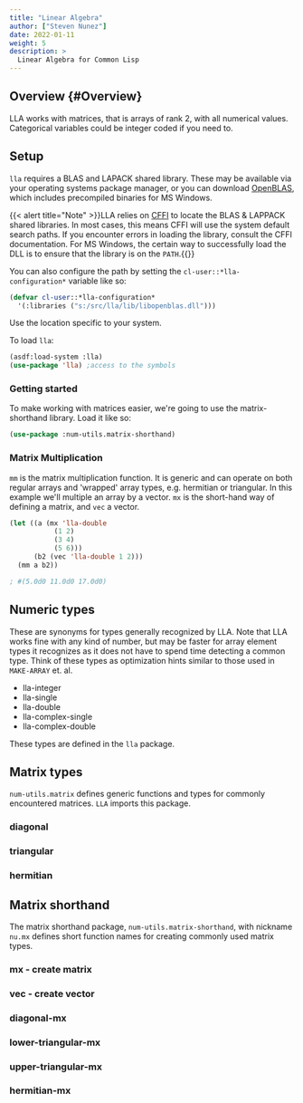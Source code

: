 ```yaml
---
title: "Linear Algebra"
author: ["Steven Nunez"]
date: 2022-01-11
weight: 5
description: >
  Linear Algebra for Common Lisp
---
```


## Overview {#Overview}

LLA works with matrices, that is arrays of rank 2, with all numerical values.  Categorical variables could be integer coded if you need to.


## Setup

`lla` requires a BLAS and LAPACK shared library. These may be available via
your operating systems package manager, or you can download [OpenBLAS](https://github.com/xianyi/OpenBLAS), which includes precompiled binaries for MS Windows.

{{< alert title="Note" >}}LLA relies on
[CFFI](https://common-lisp.net/project/cffi/manual/cffi-manual.html)
to locate the BLAS & LAPPACK shared libraries. In most cases, this means CFFI
will use the system default search paths. If you encounter errors in
loading the library, consult the CFFI documentation. For MS Windows,
the certain way to successfully load the DLL is to ensure that the
library is on the `PATH`.{{</alert >}}

You can also configure the path by setting the `cl-user::*lla-configuration*` variable like so:
```lisp
(defvar cl-user::*lla-configuration*
  '(:libraries ("s:/src/lla/lib/libopenblas.dll")))
```
Use the location specific to your system.

To load `lla`:

```lisp
(asdf:load-system :lla)
(use-package 'lla) ;access to the symbols
```

### Getting started

To make working with matrices easier, we're going to use the matrix-shorthand library.  Load it like so:

```lisp
(use-package :num-utils.matrix-shorthand)
```

### Matrix Multiplication
`mm` is the matrix multiplication function.  It is generic and can operate on both regular arrays and 'wrapped' array types, e.g. hermitian or triangular.  In this example we'll multiple an array by a vector.  `mx` is the short-hand way of defining a matrix, and `vec` a vector.


```lisp
(let ((a (mx 'lla-double
           (1 2)
           (3 4)
           (5 6)))
      (b2 (vec 'lla-double 1 2)))
  (mm a b2))

; #(5.0d0 11.0d0 17.0d0)
```

## Numeric types
These are synonyms for types generally recognized by LLA.  Note that
LLA works fine with any kind of number, but may be faster for array
element types it recognizes as it does not have to spend time
detecting a common type.  Think of these types as optimization hints
similar to those used in `MAKE-ARRAY` et. al.

* lla-integer
* lla-single
* lla-double
* lla-complex-single
* lla-complex-double

These types are defined in the `lla` package.

## Matrix types

`num-utils.matrix` defines generic functions and types for commonly encountered matrices.  `LLA` imports this package.

### diagonal

### triangular

### hermitian





## Matrix shorthand
The matrix shorthand package, `num-utils.matrix-shorthand`, with nickname `nu.mx` defines short function names for creating commonly used matrix types.


### mx - create matrix

### vec - create vector

### diagonal-mx

### lower-triangular-mx

### upper-triangular-mx

### hermitian-mx

<!--
## Basics

### norm

**`norm`** returns a matrix or vector norm.  This function is able to return one of eight different matrix norms, or one of an infinite number of vector norms (described below), depending on the value of the `ord` parameter.  `ord` may be one of: `integer`, `:frob`, `:inf` `:-inf`. `ord` must be >= 0.

Note that norm is not, by default, part of the LS-USER package.

The following norms can be calculated:

| ord     | norm for matrices          | norm for vector |
|---------|----------------------------|-----------------|
| None    | Frobenious norm            | 2-norm          |
| `:frob` | Frobenius norm             | -               |
| `:nuc`  | nuclear norm               | -               |
| `:inf`  | (max(sum(abs(a), axis=1))) | (max (abs a))   |
| `:-inf` | (min(sum(abs(a), axis=1))) | (min (abs a))   |
| `0`     | -                          | (sum a)         |
| `1`     | (max(sum(abs(a), axis=0))) | as below        |
| `-1`    | N/A                        | as below        |
| `2`     | 2-norm                     | as below        |
| `-2`    | N/A                        | as below        |

The Frobenius norm is given by

The nuclear norm is the sum of the singular values.

Both the Frobenius and nuclear norm orders are only defined for matrices.

#### Examples

```lisp
(asdf:load-system :array-operations) ; if not using lisp-stat
(defparameter a #(-4 -3 -2 -1  0  1  2  3  4))
(defparameter b (aops:reshape a '(3 3)))
```

```lisp
LS-USER> (nu:norm a)
7.745967
LS-USER> (nu:norm b)
7.745967
LS-USER> (nu:norm b :frob)
7.745967
LS-USER> (nu:norm a :inf)
4
LS-USER> (nu:norm b :inf)
9
LS-USER> (nu:norm a :-inf)
0
LS-USER> (nu:norm b :-inf)
2
```

```lisp
LS-USER> (nu:norm a 1)
20
LS-USER> (nu:norm b 1)
7
LS-USER> (nu:norm a 2)
7.745967
LS-USER> (nu:norm b 2)
7.745967
LS-USER> (nu:norm b 3)
5.8480353
```
-->


